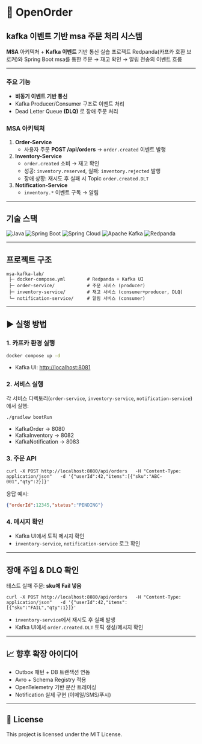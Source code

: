 # 📑 OpenOrder
## kafka 이벤트 기반 msa 주문 처리 시스템


**MSA** 아키텍처 + **Kafka 이벤트** 기반 통신 실습 프로젝트
Redpanda(카프카 호환 브로커)와 Spring Boot msa를 통한
주문 → 재고 확인 → 알림 전송의 이벤트 흐름  

---

### 주요 기능
- **비동기 이벤트 기반 통신**
- Kafka Producer/Consumer 구조로 이벤트 처리
- Dead Letter Queue **(DLQ)** 로 장애 주문 처리

### MSA 아키텍처
1. **Order-Service**  
   - 사용자 주문 **POST /api/orders** → `order.created` 이벤트 발행  
2. **Inventory-Service**  
   - `order.created` 소비 → 재고 확인  
   - 성공: `inventory.reserved`, 실패: `inventory.rejected` 발행  
   - 장애 상황: 재시도 후 실패 시 Topic `order.created.DLT`    
3. **Notification-Service**  
   - `inventory.*` 이벤트 구독 → 알림

---

##  기술 스택

![Java](https://img.shields.io/badge/Java-17-007396?style=for-the-badge&logo=openjdk&logoColor=white)
![Spring Boot](https://img.shields.io/badge/SpringBoot-3.x-6DB33F?style=for-the-badge&logo=springboot&logoColor=white)
![Spring Cloud](https://img.shields.io/badge/Spring%20Cloud-MSA-6DB33F?style=for-the-badge&logo=spring&logoColor=white)
![Apache Kafka](https://img.shields.io/badge/Kafka-Event--Driven-231F20?style=for-the-badge&logo=apachekafka&logoColor=white)
![Redpanda](https://img.shields.io/badge/Redpanda-Streaming-FF4438?style=for-the-badge&logo=redpanda&logoColor=white)

---

## 프로젝트 구조

```
msa-kafka-lab/
 ├─ docker-compose.yml        # Redpanda + Kafka UI
 ├─ order-service/            # 주문 서비스 (producer)
 ├─ inventory-service/        # 재고 서비스 (consumer+producer, DLQ)
 └─ notification-service/     # 알림 서비스 (consumer)
```

---

## ▶️ 실행 방법

### 1. 카프카 환경 실행
```cmd
docker compose up -d
```
- Kafka UI: [http://localhost:8081](http://localhost:8081) 

### 2. 서비스 실행
각 서비스 디렉토리(`order-service`, `inventory-service`, `notification-service`)에서 실행:
```bash
./gradlew bootRun
```
- KafkaOrder → 8080  
- KafkaInventory → 8082  
- KafkaNotification → 8083  

### 3. 주문 API
```
curl -X POST http://localhost:8080/api/orders   -H "Content-Type: application/json"   -d '{"userId":42,"items":[{"sku":"ABC-001","qty":2}]}'
```

응답 예시:
```json
{"orderId":12345,"status":"PENDING"}
```

### 4. 메시지 확인
- Kafka UI에서 토픽 메시지 확인  
- `inventory-service`, `notification-service` 로그 확인  

---

##  장애 주입 & DLQ 확인

테스트 실패 주문: **sku에 Fail 넣음**
```
curl -X POST http://localhost:8080/api/orders   -H "Content-Type: application/json"   -d '{"userId":42,"items":[{"sku":"FAIL","qty":1}]}'
```

- `inventory-service`에서 재시도 후 실패 발생  
- Kafka UI에서 `order.created.DLT` 토픽 생성/메시지 확인  

---


## 📈 향후 확장 아이디어

- Outbox 패턴 + DB 트랜잭션 연동  
- Avro + Schema Registry 적용  
- OpenTelemetry 기반 분산 트레이싱  
- Notification 실제 구현 (이메일/SMS/푸시)

---

## 📝 License
This project is licensed under the MIT License.
